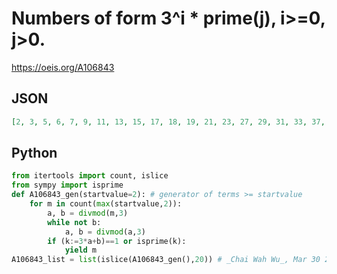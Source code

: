 # Numbers of form 3^i \* prime\(j\), i\>\=0, j\>0\.
https://oeis.org/A106843
## JSON
```JSON
[2, 3, 5, 6, 7, 9, 11, 13, 15, 17, 18, 19, 21, 23, 27, 29, 31, 33, 37, 39, 41, 43, 45, 47, 51, 53, 54, 57, 59, 61, 63, 67, 69, 71, 73, 79, 81, 83, 87, 89, 93, 97, 99, 101, 103, 107, 109, 111, 113, 117, 123, 127, 129, 131, 135, 137, 139, 141, 149, 151, 153, 157, 159]
```
## Python
```Python
from itertools import count, islice
from sympy import isprime
def A106843_gen(startvalue=2): # generator of terms >= startvalue
    for m in count(max(startvalue,2)):
        a, b = divmod(m,3)
        while not b:
            a, b = divmod(a,3)
        if (k:=3*a+b)==1 or isprime(k):
            yield m
A106843_list = list(islice(A106843_gen(),20)) # _Chai Wah Wu_, Mar 30 2023
```
